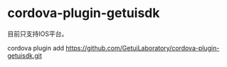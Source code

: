 # cordova-plugin-getuisdk

目前只支持IOS平台。

cordova plugin add https://github.com/GetuiLaboratory/cordova-plugin-getuisdk.git

